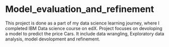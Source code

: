 # Model_evaluation_and_refinement
This project is done as a part of my data science learning journey,
where I completed IBM Data science course on edX. 
Project focuses on devoloping a model to predict the price Cars.
It include data wrangling, Exploratory data analysis, model devolopment and refinement.

